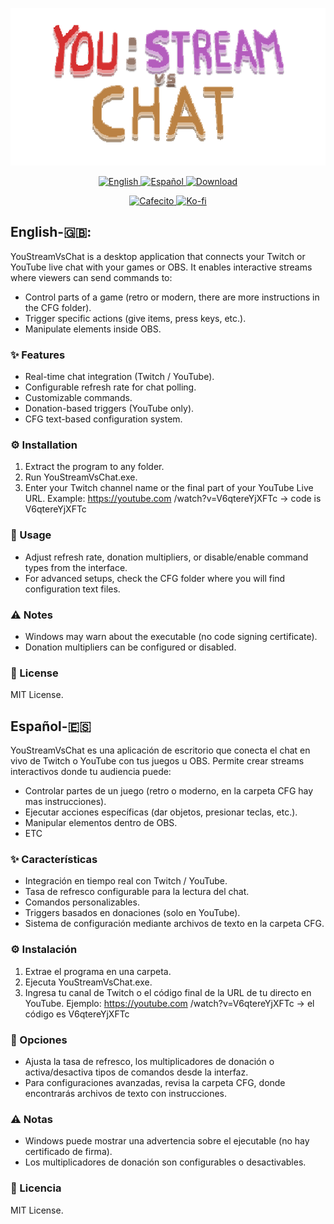 <div align="center">
  
![ui](/res/Titlegit.png)
  
</div>
<p align="center">
  <a href="#english-">
    <img src="https://img.shields.io/badge/Language-English-blue?style=for-the-badge" alt="English" />
  </a>
  <a href="#español-">
    <img src="https://img.shields.io/badge/Idioma-Español-green?style=for-the-badge" alt="Español" />
  </a>
  <a href="[https://github.com/tuusuario/youstreamvschat/releases/latest](https://github.com/MatyRN/You-StreamVsChat/releases/download/V1.0/YouStreamVSChat.zip)">
    <img src="https://img.shields.io/badge/⬇️-Download-red?style=for-the-badge" alt="Download" />
  </a>
</p>
<p align="center">
  <a href="https://cafecito.app/matiasrn" target="_blank">
    <img src="https://img.shields.io/badge/☕-Invitar%20un%20Cafecito-orange?style=for-the-badge&logo=cafecito" alt="Cafecito" />
  </a>
  <a href="https://ko-fi.com/matiasrn" target="_blank">
    <img src="https://img.shields.io/badge/☕-Buy%20Me%20a%20Coffee-orange?style=for-the-badge&logo=ko-fi" alt="Ko-fi" />
  </a>
</p>

## English-🇬🇧:
YouStreamVsChat is a desktop application that connects your Twitch or YouTube live chat with your games or OBS.
It enables interactive streams where viewers can send commands to:

- Control parts of a game (retro or modern, there are more instructions in the CFG folder).
- Trigger specific actions (give items, press keys, etc.).
- Manipulate elements inside OBS.

### ✨ Features

- Real-time chat integration (Twitch / YouTube).
- Configurable refresh rate for chat polling.
- Customizable commands.
- Donation-based triggers (YouTube only).
- CFG text-based configuration system.

### ⚙️ Installation

1. Extract the program to any folder.
2. Run YouStreamVsChat.exe.
3. Enter your Twitch channel name or the final part of your YouTube Live URL. Example: https://youtube.com /watch?v=V6qtereYjXFTc → code is V6qtereYjXFTc

### 🚀 Usage

- Adjust refresh rate, donation multipliers, or disable/enable command types from the interface.
- For advanced setups, check the CFG folder where you will find configuration text files.

### ⚠️ Notes

- Windows may warn about the executable (no code signing certificate).
- Donation multipliers can be configured or disabled.

### 📜 License

 MIT License.
 

## Español-🇪🇸

YouStreamVsChat es una aplicación de escritorio que conecta el chat en vivo de Twitch o YouTube con tus juegos u OBS.
Permite crear streams interactivos donde tu audiencia puede:

- Controlar partes de un juego (retro o moderno, en la carpeta CFG hay mas instrucciones).
- Ejecutar acciones específicas (dar objetos, presionar teclas, etc.).
- Manipular elementos dentro de OBS.
- ETC

### ✨ Características

- Integración en tiempo real con Twitch / YouTube.
- Tasa de refresco configurable para la lectura del chat.
- Comandos personalizables.
- Triggers basados en donaciones (solo en YouTube).
- Sistema de configuración mediante archivos de texto en la carpeta CFG.

### ⚙️ Instalación

1. Extrae el programa en una carpeta.
2. Ejecuta YouStreamVsChat.exe.
3. Ingresa tu canal de Twitch o el código final de la URL de tu directo en YouTube. Ejemplo: https://youtube.com /watch?v=V6qtereYjXFTc → el código es V6qtereYjXFTc

### 🚀 Opciones

- Ajusta la tasa de refresco, los multiplicadores de donación o activa/desactiva tipos de comandos desde la interfaz.
- Para configuraciones avanzadas, revisa la carpeta CFG, donde encontrarás archivos de texto con instrucciones.

### ⚠️ Notas

- Windows puede mostrar una advertencia sobre el ejecutable (no hay certificado de firma).
- Los multiplicadores de donación son configurables o desactivables.

### 📜 Licencia

MIT License.
